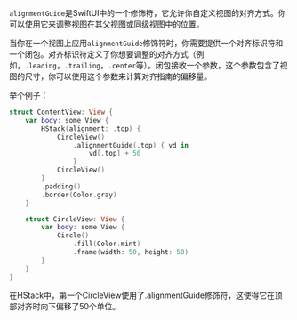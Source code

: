 

`alignmentGuide`是SwiftUI中的一个修饰符，它允许你自定义视图的对齐方式。你可以使用它来调整视图在其父视图或同级视图中的位置。

当你在一个视图上应用`alignmentGuide`修饰符时，你需要提供一个对齐标识符和一个闭包。对齐标识符定义了你想要调整的对齐方式（例如，`.leading`，`.trailing`，`.center`等）。闭包接收一个参数，这个参数包含了视图的尺寸，你可以使用这个参数来计算对齐指南的偏移量。

举个例子：

```swift
struct ContentView: View {
    var body: some View {
        HStack(alignment: .top) {
            CircleView()
                .alignmentGuide(.top) { vd in
                    vd[.top] + 50
                }
            CircleView()
        }
        .padding()
        .border(Color.gray)
    }

    struct CircleView: View {
        var body: some View {
            Circle()
                .fill(Color.mint)
                .frame(width: 50, height: 50)
        }
    }
}
```

在HStack中，第一个CircleView使用了.alignmentGuide修饰符，这使得它在顶部对齐时向下偏移了50个单位。

